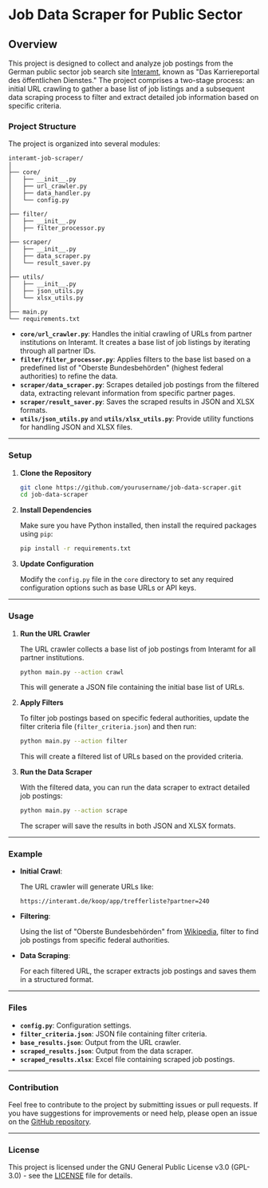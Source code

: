 # Job Data Scraper for Public Sector

## Overview

This project is designed to collect and analyze job postings from the German public sector job search site [Interamt](https://interamt.de), known as "Das Karriereportal des öffentlichen Dienstes." The project comprises a two-stage process: an initial URL crawling to gather a base list of job listings and a subsequent data scraping process to filter and extract detailed job information based on specific criteria.

### Project Structure

The project is organized into several modules:

```
interamt-job-scraper/
│
├── core/
│   ├── __init__.py
│   ├── url_crawler.py
│   ├── data_handler.py
│   └── config.py
│
├── filter/
│   ├── __init__.py
│   ├── filter_processor.py
│
├── scraper/
│   ├── __init__.py
│   ├── data_scraper.py
│   └── result_saver.py
│
├── utils/
│   ├── __init__.py
│   ├── json_utils.py
│   └── xlsx_utils.py
│
├── main.py
└── requirements.txt
```

- **`core/url_crawler.py`**: Handles the initial crawling of URLs from partner institutions on Interamt. It creates a base list of job listings by iterating through all partner IDs.
- **`filter/filter_processor.py`**: Applies filters to the base list based on a predefined list of "Oberste Bundesbehörden" (highest federal authorities) to refine the data.
- **`scraper/data_scraper.py`**: Scrapes detailed job postings from the filtered data, extracting relevant information from specific partner pages.
- **`scraper/result_saver.py`**: Saves the scraped results in JSON and XLSX formats.
- **`utils/json_utils.py`** and **`utils/xlsx_utils.py`**: Provide utility functions for handling JSON and XLSX files.

---

### Setup

1. **Clone the Repository**

   ```bash
   git clone https://github.com/yourusername/job-data-scraper.git
   cd job-data-scraper
   ```

2. **Install Dependencies**

   Make sure you have Python installed, then install the required packages using `pip`:

   ```bash
   pip install -r requirements.txt
   ```

3. **Update Configuration**

   Modify the `config.py` file in the `core` directory to set any required configuration options such as base URLs or API keys.

---

### Usage

1. **Run the URL Crawler**

   The URL crawler collects a base list of job postings from Interamt for all partner institutions.

   ```bash
   python main.py --action crawl
   ```

   This will generate a JSON file containing the initial base list of URLs.

2. **Apply Filters**

   To filter job postings based on specific federal authorities, update the filter criteria file (`filter_criteria.json`) and then run:

   ```bash
   python main.py --action filter
   ```

   This will create a filtered list of URLs based on the provided criteria.

3. **Run the Data Scraper**

   With the filtered data, you can run the data scraper to extract detailed job postings:

   ```bash
   python main.py --action scrape
   ```

   The scraper will save the results in both JSON and XLSX formats.

---

### Example

- **Initial Crawl**: 

  The URL crawler will generate URLs like:
  ```plaintext
  https://interamt.de/koop/app/trefferliste?partner=240
  ```

- **Filtering**:

  Using the list of "Oberste Bundesbehörden" from [Wikipedia](https://de.wikipedia.org/wiki/Bundesbeh%C3%B6rde_(Deutschland)#Oberste_Bundesbeh%C3%B6rden), filter to find job postings from specific federal authorities.

- **Data Scraping**:

  For each filtered URL, the scraper extracts job postings and saves them in a structured format.

---

### Files

- **`config.py`**: Configuration settings.
- **`filter_criteria.json`**: JSON file containing filter criteria.
- **`base_results.json`**: Output from the URL crawler.
- **`scraped_results.json`**: Output from the data scraper.
- **`scraped_results.xlsx`**: Excel file containing scraped job postings.

---

### Contribution

Feel free to contribute to the project by submitting issues or pull requests. If you have suggestions for improvements or need help, please open an issue on the [GitHub repository](https://github.com/yourusername/job-data-scraper/issues).

---

### License

This project is licensed under the GNU General Public License v3.0 (GPL-3.0) - see the [LICENSE](LICENSE) file for details.
